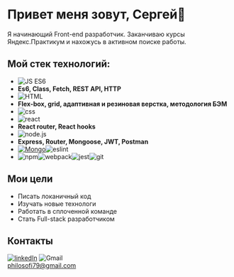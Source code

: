 # Привет меня зовут, Сергей👋
Я начинающий Front-end разработчик. Заканчиваю курсы Яндекс.Практикум и нахожусь в активном поиске работы.
## Мой стек технологий:
* ![JS ES6](	https://img.shields.io/badge/JavaScript-323330?style=for-the-badge&logo=javascript&logoColor=F7DF1E)
* **Es6, Class, Fetch, REST API, HTTP**
* ![HTML](https://img.shields.io/badge/HTML5-E34F26?style=for-the-badge&logo=html5&logoColor=white)
* **Flex-box, grid, адаптивная и резиновая верстка, методология БЭМ**
* ![css](https://img.shields.io/badge/CSS3-1572B6?style=for-the-badge&logo=css3&logoColor=white) 
* ![react](	https://img.shields.io/badge/React-20232A?style=for-the-badge&logo=react&logoColor=61DAFB)
* **React router, React hooks**
* ![node.js](https://img.shields.io/badge/Node.js-339933?style=for-the-badge&logo=nodedotjs&logoColor=white)
* **Express, Router, Mongoose, JWT, Postman**
* [![Mongo](https://img.shields.io/badge/MongoDB-4EA94B?style=for-the-badge&logo=mongodb&logoColor=white)](https://www.mongodb.com/)![eslint](https://img.shields.io/badge/eslint-3A33D1?style=for-the-badge&logo=eslint&logoColor=white)
* ![npm](https://img.shields.io/badge/npm-CB3837?style=for-the-badge&logo=npm&logoColor=white)![webpack](https://img.shields.io/badge/Webpack-8DD6F9?style=for-the-badge&logo=Webpack&logoColor=white)![jest](https://img.shields.io/badge/Jest-C21325?style=for-the-badge&logo=jest&logoColor=white)![git](https://img.shields.io/badge/GIT-E44C30?style=for-the-badge&logo=git&logoColor=white)
## Мои цели
* Писать локаничный код
* Изучать новые технологи
* Работать в сплоченной команде
* Стать Full-stack разработчиком
## Контакты 
[![linkedIn](https://img.shields.io/badge/LinkedIn-0077B5?style=for-the-badge&logo=linkedin&logoColor=white)](https://www.linkedin.com/in/%D1%81%D0%B5%D1%80%D0%B3%D0%B5%D0%B9-%D0%BB%D0%BE%D0%B7%D1%8E%D0%BA-58514b199/)
 ![Gmail](https://img.shields.io/badge/Gmail-D14836?style=for-the-badge&logo=gmail&logoColor=white) </br>
philosofi79@gmail.com
